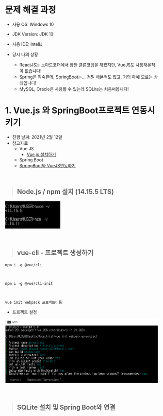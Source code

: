 # 문제 해결 과정

- 사용 OS: Windows 10
- JDK Version: JDK 10
- 사용 IDE: InteliJ

- 당시 나의 상황
  - ReactJS는 노마드코더에서 잠깐 클론코딩을 해봤지만, VueJS도 사용해본적이 없습니다!
  - Spring은 익숙한데, SpringBoot는... 정말 해본적도 없고, 거의 아예 모르는 상태입니다!
  - MySQL, Oracle은 사용할 수 있는데 SQLite는 처음써봅니다!

# 1. Vue.js 와 SpringBoot프로젝트 연동시키기

- 진행 날짜: 2021년 2월 12일
- 참고자료
  - Vue JS
    - [Vue.js 설치하기](https://www.vuemastery.com/courses/real-world-vue-js/vue-cli/)
  - Spring Boot
  - [SpringBoot와 VueJS연동하기](https://amanokaze.github.io/blog/Vuejs-Setting-with-SB/)


<br>

> ## Node.js / npm 설치 (14.15.5 LTS)

![](./imgs/node_install.PNG)

<br>

> ## vue-cli - 프로젝트 생성하기


```
npm i -g @vue/cli
```

<BR>

```
npm i -g @vue/cli-init
```

<br>

```
vue init webpack 프로젝트이름
```

- 프로젝트 설정

![](./imgs/프로젝트만들기.PNG)

<br>

> ## SQLite 설치 및 Spring Boot와 연결
